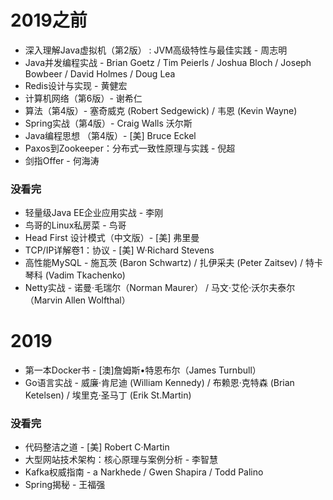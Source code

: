 # 2019之前
- 深入理解Java虚拟机（第2版） : JVM高级特性与最佳实践 - 周志明 
- Java并发编程实战 - Brian Goetz / Tim Peierls / Joshua Bloch / Joseph Bowbeer / David Holmes / Doug Lea 
- Redis设计与实现 - 黄健宏 
- 计算机网络（第6版）-  谢希仁 
- 算法（第4版）- 塞奇威克 (Robert Sedgewick) / 韦恩 (Kevin Wayne) 
- Spring实战（第4版）- Craig Walls 沃尔斯 
- Java编程思想 （第4版）- [美] Bruce Eckel 
- Paxos到Zookeeper：分布式一致性原理与实践 - 倪超 
- 剑指Offer - 何海涛 

### 没看完
- 轻量级Java EE企业应用实战 - 李刚 
- 鸟哥的Linux私房菜 - 鸟哥
- Head First 设计模式（中文版）- [美] 弗里曼 
- TCP/IP详解卷1：协议 - [美] W·Richard Stevens 
- 高性能MySQL - 施瓦茨 (Baron Schwartz) / 扎伊采夫 (Peter Zaitsev) / 特卡琴科 (Vadim Tkachenko) 
- Netty实战 - 诺曼·毛瑞尔（Norman Maurer） / 马文·艾伦·沃尔夫泰尔（Marvin Allen Wolfthal） 
# 2019
- 第一本Docker书 - [澳]詹姆斯•特恩布尔（James Turnbull）
- Go语言实战 - 威廉·肯尼迪 (William Kennedy) / 布赖恩·克特森 (Brian Ketelsen) / 埃里克·圣马丁 (Erik St.Martin) 
### 没看完
- 代码整洁之道 - [美] Robert C·Martin 
- 大型网站技术架构：核心原理与案例分析 - 李智慧 
- Kafka权威指南 - a Narkhede / Gwen Shapira / Todd Palino 
- Spring揭秘 - 王福强
